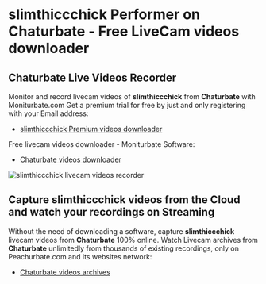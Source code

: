 # slimthiccchick Performer on Chaturbate - Free LiveCam videos downloader

## Chaturbate Live Videos Recorder

Monitor and record livecam videos of **slimthiccchick** from **Chaturbate** with Moniturbate.com
Get a premium trial for free by just and only registering with your Email address:
* [slimthiccchick Premium videos downloader](https://moniturbate.com/request-demo-licence-key.html)

Free livecam videos downloader - Moniturbate Software:
* [Chaturbate videos downloader](https://moniturbate.com/moniturbate-download-software.html)

![slimthiccchick livecam videos recorder](https://peachurnet.com/templates/moniturbate-software.png)


## Capture slimthiccchick videos from the Cloud and watch your recordings on Streaming

Without the need of downloading a software, capture **slimthiccchick** livecam videos from **Chaturbate** 100% online.
Watch Livecam archives from **Chaturbate** unlimitedly from thousands of existing recordings, only on Peachurbate.com and its websites network:
* [Chaturbate videos archives](https://peachurnet.com/)